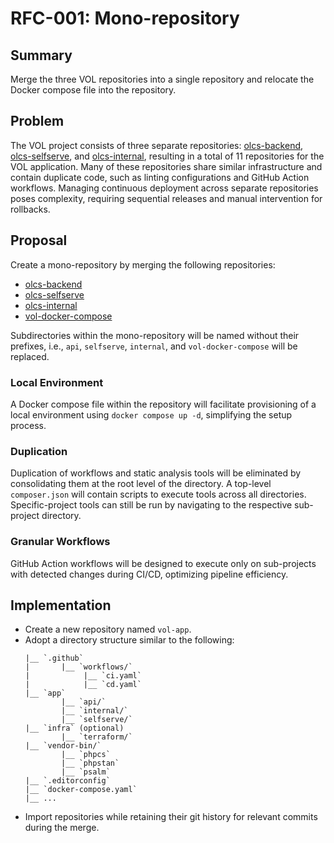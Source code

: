 # RFC-001: Mono-repository

## Summary

Merge the three VOL repositories into a single repository and relocate the Docker compose file into the repository.

## Problem

The VOL project consists of three separate repositories: [olcs-backend](http://github.com/dvsa/olcs-backend), [olcs-selfserve](http://github.com/dvsa/olcs-selfserve), and [olcs-internal](http://github.com/dvsa/olcs-internal), resulting in a total of 11 repositories for the VOL application. Many of these repositories share similar infrastructure and contain duplicate code, such as linting configurations and GitHub Action workflows. Managing continuous deployment across separate repositories poses complexity, requiring sequential releases and manual intervention for rollbacks.

## Proposal

Create a mono-repository by merging the following repositories:
- [olcs-backend](http://github.com/dvsa/olcs-backend)
- [olcs-selfserve](http://github.com/dvsa/olcs-selfserve)
- [olcs-internal](http://github.com/dvsa/olcs-internal)
- [vol-docker-compose](http://github.com/dvsa/vol-docker-compose)

Subdirectories within the mono-repository will be named without their prefixes, i.e., `api`, `selfserve`, `internal`, and `vol-docker-compose` will be replaced.

### Local Environment

A Docker compose file within the repository will facilitate provisioning of a local environment using `docker compose up -d`, simplifying the setup process.

### Duplication

Duplication of workflows and static analysis tools will be eliminated by consolidating them at the root level of the directory. A top-level `composer.json` will contain scripts to execute tools across all directories. Specific-project tools can still be run by navigating to the respective sub-project directory.

### Granular Workflows

GitHub Action workflows will be designed to execute only on sub-projects with detected changes during CI/CD, optimizing pipeline efficiency.

## Implementation

- Create a new repository named `vol-app`.
- Adopt a directory structure similar to the following:
    ```
    |__ `.github`
    |       |__ `workflows/`
    |            |__ `ci.yaml`
    |            |__ `cd.yaml`
    |__ `app`
            |__ `api/`
            |__ `internal/`
            |__ `selfserve/`
    |__ `infra` (optional)
            |__ `terraform/`
    |__ `vendor-bin/`
            |__ `phpcs`
            |__ `phpstan`
            |__ `psalm`
    |__ `.editorconfig`
    |__ `docker-compose.yaml`
    |__ ...
    ```
- Import repositories while retaining their git history for relevant commits during the merge.
